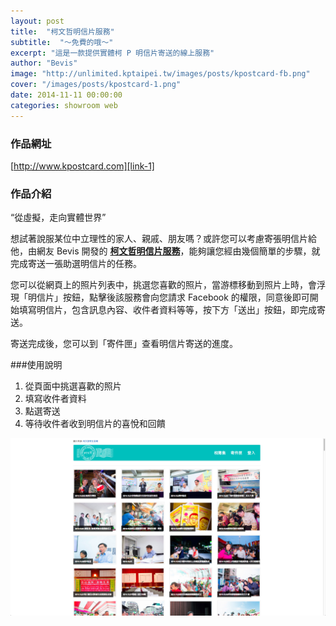 ```yaml
---
layout: post
title:  "柯文哲明信片服務"
subtitle:  "～免費的哦～"
excerpt: "這是一款提供實體柯 P 明信片寄送的線上服務"
author: "Bevis"
image: "http://unlimited.kptaipei.tw/images/posts/kpostcard-fb.png"
cover: "/images/posts/kpostcard-1.png"
date: 2014-11-11 00:00:00
categories: showroom web
---
```


[link-1]:http://www.kpostcard.com

### 作品網址
[http://www.kpostcard.com][link-1]

### 作品介紹

<q class="right">從虛擬，走向實體世界</q>

想試著說服某位中立理性的家人、親戚、朋友嗎？或許您可以考慮寄張明信片給他，由網友 Bevis 開發的 <strong>[柯文哲明信片服務][link-1]</strong>，能夠讓您經由幾個簡單的步驟，就完成寄送一張助選明信片的任務。

您可以從網頁上的照片列表中，挑選您喜歡的照片，當游標移動到照片上時，會浮現「明信片」按鈕，點擊後該服務會向您請求 Facebook 的權限，同意後即可開始填寫明信片，包含訊息內容、收件者資料等等，按下方「送出」按鈕，即完成寄送。

寄送完成後，您可以到「寄件匣」查看明信片寄送的進度。

###使用說明

1. 從頁面中挑選喜歡的照片
2. 填寫收件者資料
3. 點選寄送
4. 等待收件者收到明信片的喜悅和回饋

![挑選照片](/images/posts/kpostcard-2.png)
